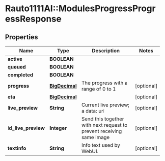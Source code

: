 # Rauto1111AI::ModulesProgressProgressResponse

## Properties
Name | Type | Description | Notes
------------ | ------------- | ------------- | -------------
**active** | **BOOLEAN** |  | 
**queued** | **BOOLEAN** |  | 
**completed** | **BOOLEAN** |  | 
**progress** | [**BigDecimal**](BigDecimal.md) | The progress with a range of 0 to 1 | [optional] 
**eta** | [**BigDecimal**](BigDecimal.md) |  | [optional] 
**live_preview** | **String** | Current live preview; a data: uri | [optional] 
**id_live_preview** | **Integer** | Send this together with next request to prevent receiving same image | [optional] 
**textinfo** | **String** | Info text used by WebUI. | [optional] 

